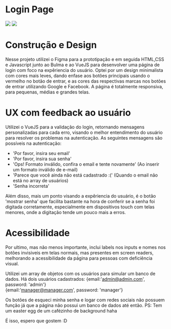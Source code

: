 <h1>Login Page</h1>

<img src="https://samukdev.github.io/login-page/assets/img/smallscreens.png"></img>
<img src="https://samukdev.github.io/login-page/assets/img/mlscreens.png"></img>

<h1>Construção e Design</h1>
<p>Nesse projeto utilizei o Figma para a prototipação e em seguida HTML,CSS e Javascript junto ao Bulma e ao VueJS para desenvolver uma página de login com foco na expêriencia do usuário.
Optei por um design minimalista com cores mais leves, dando enfase aos botões principais usando o vermelho no botão de entrar, e as cores das respectivas marcas nos botões de entrar utilizando Google e Facebook. A página é totalmente responsiva, para pequenas, médias e grandes telas.</p>

<h1>UX com feedback ao usuário</h1>
<p>
Utilizei o VueJS para a validação do login, retornando mensagens personalizadas para cada erro, visando o melhor entendimento do usuário para resolver os problemas na autenticação.
As seguintes mensagens são possíveis na autenticação:</p>
<ul>
  <li>'Por favor, insira seu email'</li>
  <li>'Por favor, insira sua senha'</li>
  <li>'Ops! Formato inválido, confira o email e tente novamente' (Ao inserir um formato inválido de e-mail)</li>
  <li>'Parece que você ainda não está cadastrado :(' (Quando o email não está no array de usuários)</li>
  <li>'Senha incorreta'</li>
  
</ul>

<p> Além disso, mais um ponto visando a expêriencia do usuário, é o botão 'mostrar senha' que facilita bastante na hora de conferir se a senha foi digitada corretamente, especialmente em dispositivos touch com telas menores, onde a digitação tende um pouco mais a erros.</p>

<h1> Acessibilidade </h1>
<p>Por ultimo, mas não menos importante, inclui labels nos inputs e nomes nos botões invisiveis em telas normais, mas presentes em screen readers, melhorando a acessibilidade da página para pessoas com deficiência visual.</p>

Utilizei um array de objetos com os usuários para simular um banco de dados. Há dois usuários cadastrados:
{email:'admin@admin.com', password: 'admin'} <br>
{email:'manager@manager.com', password: 'manager'}


Os botões de esqueci minha senha e logar com redes sociais não possuem função já que a página não possui um banco de dados até então.
PS: Tem um easter egg de um cafézinho de background haha 

É isso, espero que gostem :D
